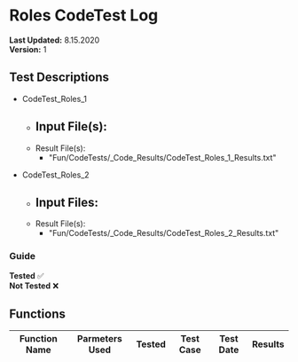 # Roles CodeTest Log

__Last Updated:__ 8.15.2020 <br />
__Version:__ 1

## Test Descriptions
- CodeTest_Roles_1
  - Input File(s):
    - 
  - Result File(s):
    - "Fun/CodeTests/_Code_Results/CodeTest_Roles_1_Results.txt"
  
- CodeTest_Roles_2
  - Input Files:
    - 
  - Result File(s):
    - "Fun/CodeTests/_Code_Results/CodeTest_Roles_2_Results.txt"
  

### Guide
__Tested__ :white_check_mark:
<br />
__Not Tested__ :x: 

## Functions

|Function Name |Parmeters Used | Tested | Test Case | Test Date | Results |
|---|---|:---:|---|---|---
